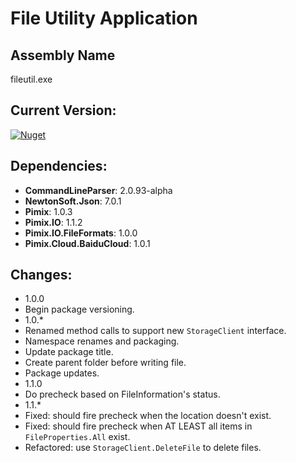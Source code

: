 File Utility Application
===

Assembly Name
---
fileutil.exe

Current Version:
---
[![Nuget](https://img.shields.io/nuget/v/Pimix.Apps.FileUtil.svg)](http://nuget.org/packages/Pimix.Apps.FileUtil)

Dependencies:
---
 - **CommandLineParser**: 2.0.93-alpha
 - **NewtonSoft.Json**: 7.0.1
 - **Pimix**: 1.0.3
 - **Pimix.IO**: 1.1.2
 - **Pimix.IO.FileFormats**: 1.0.0
 - **Pimix.Cloud.BaiduCloud**: 1.0.1

Changes:
---
 - 1.0.0
  - Begin package versioning.
 - 1.0.*
  - Renamed method calls to support new `StorageClient` interface.
  - Namespace renames and packaging.
  - Update package title.
  - Create parent folder before writing file.
  - Package updates.
 - 1.1.0
  - Do precheck based on FileInformation's status.
 - 1.1.*
  - Fixed: should fire precheck when the location doesn't exist.
  - Fixed: should fire precheck when AT LEAST all items in `FileProperties.All` exist.
  - Refactored: use `StorageClient.DeleteFile` to delete files.